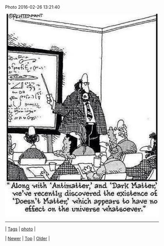 <!--
title: Photo 2016-02-26 13
date: 2020-06-28T15:27:00.108Z
tags: photo
-->


Photo 2016-02-26 13:21:40

![](140026714904-0.jpg)

<!--BOTTOM-POST-NAVIGATION-->
---

| [Tags](tags.md) | [photo](tag-photo.md) |

| [Newer](139977467894.md) | [Top](index.md) | [Older](140081520749.md) |